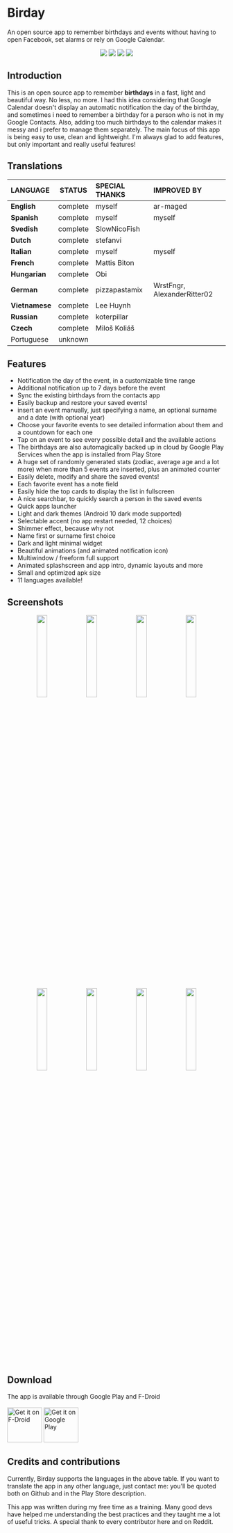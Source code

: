# Birday

An open source app to remember birthdays and events without having to open Facebook, set alarms or rely on Google Calendar.

<p align='center'>
  <a href='https://github.com/m-i-n-a-r/birday/blob/master/LICENSE.md'><img src='https://img.shields.io/cocoapods/l/AFNetworking.svg'/></a>
  <img src='https://img.shields.io/badge/version-1.9.X-blue'/>
	<img src='https://img.shields.io/badge/status-released-success'/>
	<img src='https://img.shields.io/badge/-translations%20needed!-yellow'/>
</p>

## Introduction
This is an open source app to remember **birthdays** in a fast, light and beautiful way. No less, no more. I had this idea considering that Google Calendar doesn't display an automatic notification the day of the birthday, and sometimes i need to remember a birthday for a person who is not in my Google Contacts. Also, adding too much birthdays to the calendar makes it messy and i prefer to manage them separately. The main focus of this app is being easy to use, clean and lightweight. I'm always glad to add features, but only important and really useful features!

## Translations

| LANGUAGE           | STATUS   | SPECIAL THANKS | IMPROVED BY                 |
|:-------------------|:--------:|:---------------|:----------------------------|
| **English**        | complete | myself         | ar-maged                    |
| **Spanish**        | complete | myself         | myself                      |
| **Svedish**        | complete | SlowNicoFish   |                             |
| **Dutch**          | complete | stefanvi       |                             |
| **Italian**        | complete | myself         | myself                      |
| **French**         | complete | Mattis Biton   |                             |
| **Hungarian**      | complete | Obi            |                             |
| **German**         | complete | pizzapastamix  | WrstFngr, AlexanderRitter02 |
| **Vietnamese**     | complete | Lee Huynh      |                             |
| **Russian**        | complete | koterpillar    |                             |
| **Czech**          | complete | Miloš Koliáš   |                             |
| Portuguese         | unknown  |                |                             |

## Features
- Notification the day of the event, in a customizable time range
- Additional notification up to 7 days before the event
- Sync the existing birthdays from the contacts app
- Easily backup and restore your saved events!
- insert an event manually, just specifying a name, an optional surname and a date (with optional year)
- Choose your favorite events to see detailed information about them and a countdown for each one
- Tap on an event to see every possible detail and the available actions
- The birthdays are also automagically backed up in cloud by Google Play Services when the app is installed from Play Store
- A huge set of randomly generated stats (zodiac, average age and a lot more) when more than 5 events are inserted, plus an animated counter
- Easily delete, modify and share the saved events!
- Each favorite event has a note field
- Easily hide the top cards to display the list in fullscreen
- A nice searchbar, to quickly search a person in the saved events
- Quick apps launcher
- Light and dark themes (Android 10 dark mode supported)
- Selectable accent (no app restart needed, 12 choices)
- Shimmer effect, because why not
- Name first or surname first choice
- Dark and light minimal widget
- Beautiful animations (and animated notification icon)
- Multiwindow / freeform full support
- Animated splashscreen and app intro, dynamic layouts and more
- Small and optimized apk size
- 11 languages available!

## Screenshots
<p align='center'>
  <img src='https://i.imgur.com/zFTGvRF.png' width='22%'/>
  <img src='https://i.imgur.com/vNZgUOz.png' width='22%'/>
  <img src='https://i.imgur.com/BuESkw3.png' width='22%'/>
  <img src='https://i.imgur.com/Wmv99BC.png' width='22%'/>
  <img src='https://i.imgur.com/rTz4ULx.png' width='22%'/>
  <img src='https://i.imgur.com/IaGtG5X.png' width='22%'/>
  <img src='https://i.imgur.com/Bmf20RQ.png' width='22%'/>
  <img src='https://i.imgur.com/RW4fTiD.png' width='22%'/>
</p>

## Download
The app is available through Google Play and F-Droid\
\
[<img src="https://fdroid.gitlab.io/artwork/badge/get-it-on.png"
     alt="Get it on F-Droid"
     height="80">](https://f-droid.org/packages/com.minar.birday/)
[<img src="https://play.google.com/intl/en_us/badges/images/generic/en-play-badge.png"
     alt="Get it on Google Play"
     height="80">](https://play.google.com/store/apps/details?id=com.minar.birday)

## Credits and contributions
Currently, Birday supports the languages in the above table. If you want to translate the app in any other language, just contact me: you'll be quoted both on Github and in the Play Store description.

This app was written during my free time as a training. Many good devs have helped me understanding the best practices and they taught me a lot of useful tricks. A special thank to every contributor here and on Reddit.
